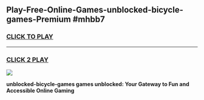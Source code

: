 
## Play-Free-Online-Games-unblocked-bicycle-games-Premium #mhbb7
<h3>
<a href="https://premium.freeplayer.one?title=unblocked-bicycle-games&ref=8M">CLICK TO PLAY</a></h3>
<hr>

<h3>
<a href="https://premium.freeplayer.one?title=unblocked-bicycle-games&ref=8M">CLICK 2 PLAY</a>
  
</h3>

<a href="https://premium.freeplayer.one?title=unblocked-bicycle-games&ref=8M"><img src="https://clearcache.store/games.png"></a>


**unblocked-bicycle-games games unblocked: Your Gateway to Fun and Accessible Online Gaming**
